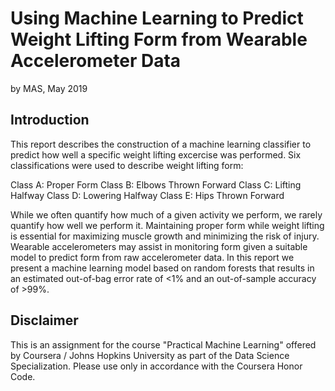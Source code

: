 # Using Machine Learning to Predict Weight Lifting Form from Wearable Accelerometer Data
by MAS, May 2019 

## Introduction
This report describes the construction of a machine learning classifier to predict how well a specific weight lifting excercise was performed. Six classifications were used to describe weight lifting form:

Class A: Proper Form
Class B: Elbows Thrown Forward
Class C: Lifting Halfway
Class D: Lowering Halfway
Class E: Hips Thrown Forward

While we often quantify how much of a given activity we perform, we rarely quantify how well we perform it. Maintaining proper form while weight lifting is essential for maximizing muscle growth and minimizing the risk of injury. Wearable accelerometers may assist in monitoring form given a suitable model to predict form from raw accelerometer data. In this report we present a machine learning model based on random forests that results in an estimated out-of-bag error rate of <1% and an out-of-sample accuracy of >99%.

## Disclaimer
This is an assignment for the course "Practical Machine Learning" offered by Coursera / Johns Hopkins University as part of the Data Science Specialization. Please use only in accordance with the Coursera Honor Code.
